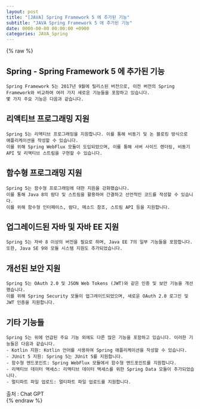 ```yaml
---  
layout: post  
title: "[JAVA] Spring Framework 5 에 추가된 기능"  
subtitle: "JAVA Spring Framework 5 에 추가된 기능"  
date: 0000-00-00 00:00:00 +0900  
categories: JAVA_Spring  
---  
```

{% raw %}  
## Spring - Spring Framework 5 에 추가된 기능  
	Spring Framework 5는 2017년 9월에 릴리스된 버전으로, 이전 버전의 Spring Framework와 비교하여 여러 가지 새로운 기능들을 포함하고 있습니다.  
	몇 가지 주요 기능은 다음과 같습니다.  
  
## 리액티브 프로그래밍 지원  
	Spring 5는 리액티브 프로그래밍을 지원합니다. 이를 통해 비동기 및 논 블로킹 방식으로 애플리케이션을 작성할 수 있습니다.  
	이를 위해 Spring WebFlux 모듈이 도입되었으며, 이를 통해 서버 사이드 렌더링, 비동기 API 및 리액티브 스트림을 구현할 수 있습니다.  
  
## 함수형 프로그래밍 지원  
	Spring 5는 함수형 프로그래밍에 대한 지원을 강화했습니다.  
	이를 통해 Java 8의 람다 및 스트림을 활용하여 간결하고 선언적인 코드를 작성할 수 있습니다.  
	이를 위해 함수형 인터페이스, 람다, 메소드 참조, 스트림 API 등을 지원합니다.  
  
## 업그레이드된 자바 및 자바 EE 지원  
	Spring 5는 자바 8 이상의 버전을 필요로 하며, Java EE 7의 일부 기능들을 포함합니다.  
	또한, Java SE 9와 모듈 시스템 지원도 추가되었습니다.  
  
## 개선된 보안 지원  
	Spring 5는 OAuth 2.0 및 JSON Web Tokens (JWT)와 같은 인증 및 보안 기능을 개선했습니다.  
	이를 위해 Spring Security 모듈이 업그레이드되었으며, 새로운 OAuth 2.0 로그인 및 JWT 인증을 지원합니다.  
  
## 기타 기능들  
	Spring 5는 위에 언급된 주요 기능 외에도 다른 많은 기능을 포함하고 있습니다. 이러한 기능들은 다음과 같습니다.  
	- Kotlin 지원: Kotlin 언어를 사용하여 Spring 애플리케이션을 작성할 수 있습니다.  
	- JUnit 5 지원: Spring 5는 JUnit 5를 지원합니다.  
	- 함수형 엔드포인트: Spring WebFlux 모듈에서 함수형 엔드포인트를 지원합니다.  
	- 리액티브 데이터 액세스: 리액티브 데이터 액세스를 위한 Spring Data 모듈이 추가되었습니다.  
	- 멀티파트 파일 업로드: 멀티파트 파일 업로드를 지원합니다.  
  
출처 : Chat GPT  
{% endraw %}